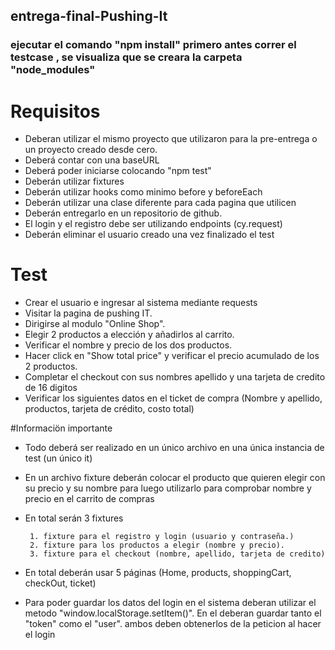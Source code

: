 ## entrega-final-Pushing-It

### ejecutar el comando "npm install" primero antes correr el testcase , se visualiza que se creara la carpeta "node_modules"

# Requisitos

- Deberan utilizar el mismo proyecto que utilizaron para la pre-entrega o un proyecto creado desde cero.
- Deberá contar con una baseURL 
- Deberá poder iniciarse colocando "npm test" 
- Deberán utilizar fixtures
- Deberán utilizar hooks como minimo before y beforeEach 
- Deberán utilizar una clase diferente para cada pagina que utilicen 
- Deberán entregarlo en un repositorio de github. 
- El login y el registro debe ser utilizando endpoints (cy.request) 
- Deberán eliminar el usuario creado una vez finalizado el test

# Test

- Crear el usuario e ingresar al sistema mediante requests 
- Visitar la pagina de pushing IT. 
- Dirigirse al modulo "Online Shop". 
- Elegir 2 productos a elección y añadirlos al carrito. 
- Verificar el nombre y precio de los dos productos. 
- Hacer click en "Show total price" y verificar el precio acumulado de los 2 productos. 
- Completar el checkout con sus nombres apellido y una tarjeta de credito de 16 digitos
- Verificar los siguientes datos en el ticket de compra (Nombre y apellido, productos, tarjeta de crédito, costo total)

#Informaciön importante

- Todo deberá ser realizado en un único archivo en una única instancia de test (un único it) 
- En un archivo fixture deberán colocar el producto que quieren elegir con su precio y su nombre para luego utilizarlo para comprobar nombre y precio en el carrito de compras 
- En total serán 3 fixtures
   
       1. fixture para el registro y login (usuario y contraseña.)
       2. fixture para los productos a elegir (nombre y precio). 
       3. fixture para el checkout (nombre, apellido, tarjeta de credito) 
 - En total deberán usar 5 páginas (Home, products, shoppingCart, checkOut, ticket)
 - Para poder guardar los datos del login en el sistema deberan utilizar el metodo "window.localStorage.setItem()". En el deberan guardar tanto el "token" como el "user". ambos deben obtenerlos de la peticion al hacer el login
